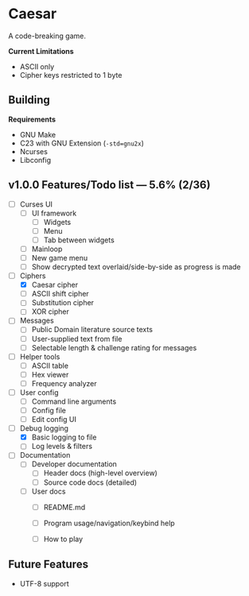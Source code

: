 # Caesar

A code-breaking game.

**Current Limitations**
- ASCII only
- Cipher keys restricted to 1 byte

## Building

**Requirements**
- GNU Make
- C23 with GNU Extension (`-std=gnu2x`)
- Ncurses
- Libconfig

## v1.0.0 Features/Todo list &mdash; 5.6% (2/36)

- [ ] Curses UI
  - [ ] UI framework
    - [ ] Widgets
    - [ ] Menu
    - [ ] Tab between widgets
  - [ ] Mainloop
  - [ ] New game menu
  - [ ] Show decrypted text overlaid/side-by-side as progress is made
- [ ] Ciphers
  - [x] Caesar cipher
  - [ ] ASCII shift cipher
  - [ ] Substitution cipher
  - [ ] XOR cipher
- [ ] Messages
  - [ ] Public Domain literature source texts
  - [ ] User-supplied text from file
  - [ ] Selectable length & challenge rating for messages
- [ ] Helper tools
  - [ ] ASCII table
  - [ ] Hex viewer
  - [ ] Frequency analyzer
- [ ] User config
  - [ ] Command line arguments
  - [ ] Config file
  - [ ] Edit config UI
- [ ] Debug logging
  - [x] Basic logging to file
  - [ ] Log levels & filters
- [ ] Documentation
  - [ ] Developer documentation
    - [ ] Header docs (high-level overview)
    - [ ] Source code docs (detailed)
  - [ ] User docs
    - [ ] README.md
    - [ ] Program usage/navigation/keybind help
    - [ ] How to play


## Future Features

- UTF-8 support

